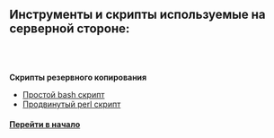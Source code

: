 ## Инструменты и скрипты используемые на серверной стороне:

<br />
<br />


**Скрипты резервного копирования**

* [Простой bash скрипт](./backup)
* [Продвинутый perl скрипт](./backup)



#### [Перейти в начало](https://github.com/tsvetkovpro/sources#server)